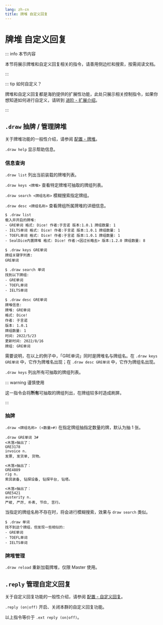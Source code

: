 ```yaml
---
lang: zh-cn
title: 牌堆 自定义回复
---
```


# 牌堆 自定义回复

::: info 本节内容

本节将展示牌堆和自定义回复相关的指令，请善用侧边栏和搜索，按需阅读文档。

:::

::: tip 如何自定义？

牌堆和自定义回复都是海豹提供的扩展性功能，此处只展示相关控制指令，如果你想知道如何进行自定义，请转到 [进阶 - 扩展介绍](../advanced/introduce.md)。

:::

## `.draw` 抽牌 / 管理牌堆

关于牌堆功能的一般性介绍，请参阅 [配置 - 牌堆](../config/deck.md)。

`.draw help` 显示帮助信息。

### 信息查询

`.draw list` 列出当前装载的牌堆列表。

`.draw keys <牌堆>` 查看特定牌堆可抽取的牌组列表。

`.draw search <牌组名称>` 模糊搜索指定牌组。

`.draw desc <牌组名称>` 查看牌组所属牌堆的详细信息。

```
$ .draw list
载入并开启的牌堆:
- GRE单词 格式: Dice! 作者:于言诺 版本:1.0.1 牌组数量: 1
- IELTS单词 格式: Dice! 作者:于言诺 版本:1.0.1 牌组数量: 1
- TOEFL单词 格式: Dice! 作者:于言诺 版本:1.0.1 牌组数量: 1
- SealDice内置牌堆 格式: Dice! 作者:<因过长略去> 版本:1.2.0 牌组数量: 8

$ .draw keys GRE单词
牌组关键字列表:
GRE单词

$ .draw search 单词
找到以下牌组:
- GRE单词
- TOEFL单词
- IELTS单词

$ .draw desc GRE单词
牌堆信息:
牌堆: GRE单词
格式: Dice!
作者: 于言诺
版本: 1.0.1
牌组数量: 1
时间: 2022/5/23
更新时间: 2022/8/16
牌组: GRE单词
```
<!--  autocorrect-disable: GRE单词 是牌堆名专词 -->
需要说明，在以上的例子中，「GRE单词」同时是牌堆名与牌组名。在 `.draw keys GRE单词` 中，它作为牌堆名出现；在 `.draw desc GRE单词` 中，它作为牌组名出现。
<!-- autocorrect-enable -->
`.draw keys` 列出所有可抽取的牌组列表。

::: warning 谨慎使用

这一指令会将**所有**可抽取的牌组列出，在牌组较多时造成刷屏。

:::

### 抽牌

`.draw <牌组名称> (<数量>#)` 在指定牌组抽指定数量的牌，默认为抽 1 张。

```
.draw GRE单词 3#
<木落>抽出了：
GRE3178
invoice n.
发票, 发货单, 货物。

<木落>抽出了：
GRE4889
rig n.
索具装备, 钻探设备, 钻探平台, 钻塔。

<木落>抽出了：
GRE5421
austerity n.
严峻, 严厉, 朴素, 节俭, 苦行。
```

当指定的牌组名称不存在时，将会进行模糊搜索，效果与 `draw search` 类似。

```
$ .draw 单词
找不到这个牌组，但发现一些相似的:
- GRE单词
- TOEFL单词
- IELTS单词
```

### 牌堆管理

`.draw reload` 重新加载牌堆，仅限 Master 使用。

## `.reply` 管理自定义回复

关于自定义回复功能的一般性介绍，请参阅 [配置 - 自定义回复](../config/reply.md)。

`.reply (on|off)` 开启、关闭本群的自定义回复功能。

以上指令等价于 `.ext reply (on|off)`。
